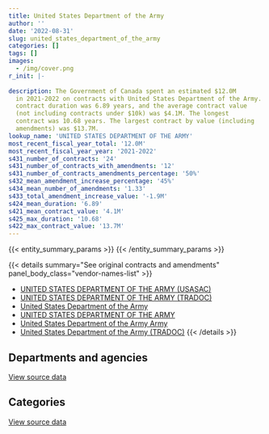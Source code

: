 ```yaml
---
title: United States Department of the Army
author: ''
date: '2022-08-31'
slug: united_states_department_of_the_army
categories: []
tags: []
images:
  - /img/cover.png
r_init: |-
  
description: The Government of Canada spent an estimated $12.0M
  in 2021-2022 on contracts with United States Department of the Army. The average
  contract duration was 6.89 years, and the average contract value
  (not including contracts under $10k) was $4.1M. The longest
  contract was 10.68 years. The largest contract by value (including
  amendments) was $13.7M.
lookup_name: 'UNITED STATES DEPARTMENT OF THE ARMY'
most_recent_fiscal_year_total: '12.0M'
most_recent_fiscal_year_year: '2021-2022'
s431_number_of_contracts: '24'
s431_number_of_contracts_with_amendments: '12'
s431_number_of_contracts_amendments_percentage: '50%'
s432_mean_amendment_increase_percentage: '45%'
s434_mean_number_of_amendments: '1.33'
s433_total_amendment_increase_value: '-1.9M'
s424_mean_duration: '6.89'
s421_mean_contract_value: '4.1M'
s425_max_duration: '10.68'
s422_max_contract_value: '13.7M'
---
```


<script src="/rmarkdown-libs/htmlwidgets/htmlwidgets.js"></script>
<link href="/rmarkdown-libs/datatables-css/datatables-crosstalk.css" rel="stylesheet" />
<script src="/rmarkdown-libs/datatables-binding/datatables.js"></script>
<script src="/rmarkdown-libs/jquery/jquery-3.6.0.min.js"></script>
<link href="/rmarkdown-libs/dt-core-bootstrap/css/dataTables.bootstrap.min.css" rel="stylesheet" />
<link href="/rmarkdown-libs/dt-core-bootstrap/css/dataTables.bootstrap.extra.css" rel="stylesheet" />
<script src="/rmarkdown-libs/dt-core-bootstrap/js/jquery.dataTables.min.js"></script>
<script src="/rmarkdown-libs/dt-core-bootstrap/js/dataTables.bootstrap.min.js"></script>
<link href="/rmarkdown-libs/crosstalk/css/crosstalk.min.css" rel="stylesheet" />
<script src="/rmarkdown-libs/crosstalk/js/crosstalk.min.js"></script>
<script src="/rmarkdown-libs/htmlwidgets/htmlwidgets.js"></script>
<link href="/rmarkdown-libs/datatables-css/datatables-crosstalk.css" rel="stylesheet" />
<script src="/rmarkdown-libs/datatables-binding/datatables.js"></script>
<script src="/rmarkdown-libs/jquery/jquery-3.6.0.min.js"></script>
<link href="/rmarkdown-libs/dt-core-bootstrap/css/dataTables.bootstrap.min.css" rel="stylesheet" />
<link href="/rmarkdown-libs/dt-core-bootstrap/css/dataTables.bootstrap.extra.css" rel="stylesheet" />
<script src="/rmarkdown-libs/dt-core-bootstrap/js/jquery.dataTables.min.js"></script>
<script src="/rmarkdown-libs/dt-core-bootstrap/js/dataTables.bootstrap.min.js"></script>
<link href="/rmarkdown-libs/crosstalk/css/crosstalk.min.css" rel="stylesheet" />
<script src="/rmarkdown-libs/crosstalk/js/crosstalk.min.js"></script>

{{< entity_summary_params >}}
{{< /entity_summary_params >}}

{{< details summary="See original contracts and amendments" panel_body_class="vendor-names-list" >}}
- [UNITED STATES DEPARTMENT OF THE ARMY (USASAC)](https://search.open.canada.ca/en/ct/?sort=contract_value_f%20desc&page=1&search_text=%22UNITED%20STATES%20DEPARTMENT%20OF%20THE%20ARMY%20%28USASAC%29%22)
- [UNITED STATES DEPARTMENT OF THE ARMY (TRADOC)](https://search.open.canada.ca/en/ct/?sort=contract_value_f%20desc&page=1&search_text=%22UNITED%20STATES%20DEPARTMENT%20OF%20THE%20ARMY%20%28TRADOC%29%22)
- [United States Department of the Army](https://search.open.canada.ca/en/ct/?sort=contract_value_f%20desc&page=1&search_text=%22United%20States%20Department%20of%20the%20Army%22)
- [UNITED STATES DEPARTMENT OF THE ARMY](https://search.open.canada.ca/en/ct/?sort=contract_value_f%20desc&page=1&search_text=%22UNITED%20STATES%20DEPARTMENT%20OF%20THE%20ARMY%22)
- [United States Department of the Army Army](https://search.open.canada.ca/en/ct/?sort=contract_value_f%20desc&page=1&search_text=%22United%20States%20Department%20of%20the%20Army%20Army%22)
- [United States Department of the Army (TRADOC)](https://search.open.canada.ca/en/ct/?sort=contract_value_f%20desc&page=1&search_text=%22United%20States%20Department%20of%20the%20Army%20%28TRADOC%29%22)
{{< /details >}}

## Departments and agencies

<div id="htmlwidget-1" style="width:100%;height:auto;" class="datatables html-widget"></div>
<script type="application/json" data-for="htmlwidget-1">{"x":{"style":"bootstrap","filter":"none","vertical":false,"data":[["<a href=\"/departments/dnd-mdn/\">National Defence<\/a>"],[12563966.95],[14107301.01],[12669316.5],[11983265.4]],"container":"<table class=\"table table-striped table-hover row-border order-column display\">\n  <thead>\n    <tr>\n      <th>Department<\/th>\n      <th>2018-2019<\/th>\n      <th>2019-2020<\/th>\n      <th>2020-2021<\/th>\n      <th>2021-2022<\/th>\n    <\/tr>\n  <\/thead>\n<\/table>","options":{"order":[[4,"desc"]],"pageLength":10,"autoWidth":true,"columnDefs":[{"targets":1,"render":"function(data, type, row, meta) {\n    return type !== 'display' ? data : DTWidget.formatCurrency(data, \"$\", 2, 3, \",\", \".\", true, null);\n  }"},{"targets":2,"render":"function(data, type, row, meta) {\n    return type !== 'display' ? data : DTWidget.formatCurrency(data, \"$\", 2, 3, \",\", \".\", true, null);\n  }"},{"targets":3,"render":"function(data, type, row, meta) {\n    return type !== 'display' ? data : DTWidget.formatCurrency(data, \"$\", 2, 3, \",\", \".\", true, null);\n  }"},{"targets":4,"render":"function(data, type, row, meta) {\n    return type !== 'display' ? data : DTWidget.formatCurrency(data, \"$\", 2, 3, \",\", \".\", true, null);\n  }"},{"width":"16%","targets":[1,2,3,4]},{"className":"dt-right","targets":[1,2,3,4]}],"orderClasses":false}},"evals":["options.columnDefs.0.render","options.columnDefs.1.render","options.columnDefs.2.render","options.columnDefs.3.render"],"jsHooks":[]}</script>
<p class="text-right">
<a href="https://github.com/GoC-Spending/contracts-data/tree/main/data/out/vendors/united_states_department_of_the_army/summary_by_fiscal_year_by_department.csv" class="source-data-link btn btn-link">View source data</a>
</p>

## Categories

<div id="htmlwidget-2" style="width:100%;height:auto;" class="datatables html-widget"></div>
<script type="application/json" data-for="htmlwidget-2">{"x":{"style":"bootstrap","filter":"none","vertical":false,"data":[["<a href=\"/categories/defence/\">Defence<\/a>","<a href=\"/categories/professional_services/\">Professional services<\/a>","<a href=\"/categories/industrial_products_and_services/\">Industrial products and services<\/a>","<a href=\"/categories/human_capital/\">Human capital<\/a>"],[3001358.47,1757478.79,7663306.73,141822.95],[3009581.37,1941181.87,9014326.27,142211.51],[3000979.38,1721655.72,7804858.44,141822.95],[2966223.62,1704950.42,7205238.45,106852.91]],"container":"<table class=\"table table-striped table-hover row-border order-column display\">\n  <thead>\n    <tr>\n      <th>Category<\/th>\n      <th>2018-2019<\/th>\n      <th>2019-2020<\/th>\n      <th>2020-2021<\/th>\n      <th>2021-2022<\/th>\n    <\/tr>\n  <\/thead>\n<\/table>","options":{"order":[[4,"desc"]],"dom":"t","pageLength":30,"autoWidth":true,"columnDefs":[{"targets":1,"render":"function(data, type, row, meta) {\n    return type !== 'display' ? data : DTWidget.formatCurrency(data, \"$\", 2, 3, \",\", \".\", true, null);\n  }"},{"targets":2,"render":"function(data, type, row, meta) {\n    return type !== 'display' ? data : DTWidget.formatCurrency(data, \"$\", 2, 3, \",\", \".\", true, null);\n  }"},{"targets":3,"render":"function(data, type, row, meta) {\n    return type !== 'display' ? data : DTWidget.formatCurrency(data, \"$\", 2, 3, \",\", \".\", true, null);\n  }"},{"targets":4,"render":"function(data, type, row, meta) {\n    return type !== 'display' ? data : DTWidget.formatCurrency(data, \"$\", 2, 3, \",\", \".\", true, null);\n  }"},{"width":"16%","targets":[1,2,3,4]},{"className":"dt-right","targets":[1,2,3,4]}],"orderClasses":false,"lengthMenu":[10,25,30,50,100]}},"evals":["options.columnDefs.0.render","options.columnDefs.1.render","options.columnDefs.2.render","options.columnDefs.3.render"],"jsHooks":[]}</script>
<p class="text-right">
<a href="https://github.com/GoC-Spending/contracts-data/tree/main/data/out/vendors/united_states_department_of_the_army/summary_by_fiscal_year_by_category.csv" class="source-data-link btn btn-link">View source data</a>
</p>
